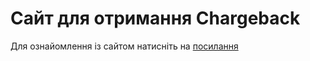 # Cайт для отримання Chargeback
Для ознайомлення із сайтом натисніть на [посилання](https://ira00.github.io/Chargeback/)
